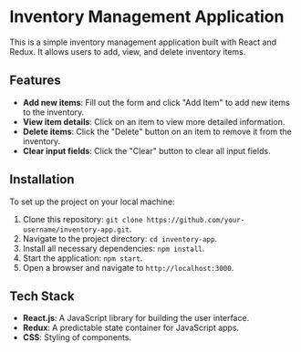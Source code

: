 # Inventory Management Application

This is a simple inventory management application built with React and Redux. It allows users to add, view, and delete inventory items.

## Features

- **Add new items**: Fill out the form and click "Add Item" to add new items to the inventory.
- **View item details**: Click on an item to view more detailed information.
- **Delete items**: Click the "Delete" button on an item to remove it from the inventory.
- **Clear input fields**: Click the "Clear" button to clear all input fields.

## Installation

To set up the project on your local machine:

1. Clone this repository: `git clone https://github.com/your-username/inventory-app.git`.
2. Navigate to the project directory: `cd inventory-app`.
3. Install all necessary dependencies: `npm install`.
4. Start the application: `npm start`.
5. Open a browser and navigate to `http://localhost:3000`.

## Tech Stack

- **React.js**: A JavaScript library for building the user interface.
- **Redux**: A predictable state container for JavaScript apps.
- **CSS**: Styling of components.

